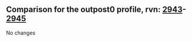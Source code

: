 ## Comparison for the outpost0 profile, rvn: [2943](https://github.com/PRO100KatYT/FortniteProfileRevisions/tree/main/profiles/outpost0/2943%20outpost0.json)-[2945](https://github.com/PRO100KatYT/FortniteProfileRevisions/tree/main/profiles/outpost0/2945%20outpost0.json)

No changes
